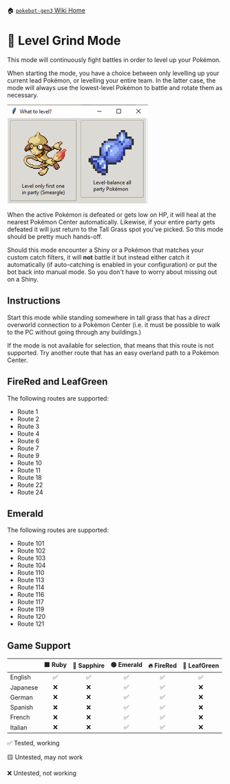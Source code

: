 🏠 [`pokebot-gen3` Wiki Home](../Readme.md)

# 🔄️ Level Grind Mode

This mode will continuously fight battles in order to level up your Pokémon.

When starting the mode, you have a choice between only levelling up your current lead
Pokémon, or levelling your entire team. In the latter case, the mode will always use
the lowest-level Pokémon to battle and rotate them as necessary.

![image](../images/level_grind_prompt.png)

When the active Pokémon is defeated or gets low on HP, it will heal at the nearest
Pokémon Center automatically. Likewise, if your entire party gets defeated it will
just return to the Tall Grass spot you've picked. So this mode should be pretty much
hands-off.

Should this mode encounter a Shiny or a Pokémon that matches your custom catch filters,
it will **not** battle it but instead either catch it automatically (if auto-catching is
enabled in your configuration) or put the bot back into manual mode. So you don't have to
worry about missing out on a Shiny.


## Instructions

Start this mode while standing somewhere in tall grass that has a _direct_ overworld
connection to a Pokémon Center (i.e. it must be possible to walk to the PC without
going through any buildings.)

If the mode is not available for selection, that means that this route is not supported.
Try another route that has an easy overland path to a Pokémon Center.

## FireRed and LeafGreen

The following routes are supported:

- Route 1
- Route 2
- Route 3
- Route 4
- Route 6
- Route 7
- Route 9
- Route 10
- Route 11
- Route 18
- Route 22
- Route 24

## Emerald

The following routes are supported:

- Route 101
- Route 102
- Route 103
- Route 104
- Route 110
- Route 113
- Route 114
- Route 116
- Route 117
- Route 119
- Route 120
- Route 121

## Game Support

|          | 🟥 Ruby | 🔷 Sapphire | 🟢 Emerald | 🔥 FireRed | 🌿 LeafGreen |
|:---------|:-------:|:-----------:|:----------:|:----------:|:------------:|
| English  |    ✅    |      ✅      |     ✅      |     ✅      |      ✅       |
| Japanese |    ❌    |      ❌      |     ✅      |     ✅      |      ❌       |
| German   |    ❌    |      ❌      |     ✅      |     ✅      |      ❌       |
| Spanish  |    ❌    |      ❌      |     ✅      |     ✅      |      ❌       |
| French   |    ❌    |      ❌      |     ✅      |     ✅      |      ❌       |
| Italian  |    ❌    |      ❌      |     ✅      |     ✅      |      ❌       |

✅ Tested, working

🟨 Untested, may not work

❌ Untested, not working
